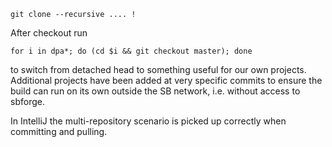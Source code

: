     git clone --recursive .... !

After checkout run

    for i in dpa*; do (cd $i && git checkout master); done

to switch from detached head to something useful for our own projects.
Additional projects have been added at very specific commits to ensure the build can
run on its own outside the SB network, i.e. without access to sbforge.

In IntelliJ the multi-repository scenario is picked up correctly when committing
and pulling.  

